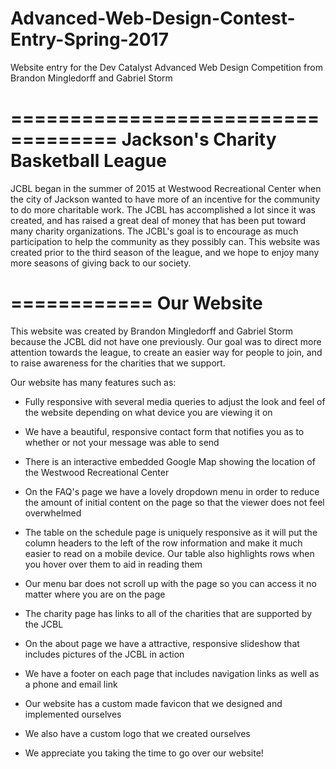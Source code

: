 # Advanced-Web-Design-Contest-Entry-Spring-2017
Website entry for the Dev Catalyst Advanced Web Design Competition from Brandon Mingledorff and Gabriel Storm

===================================
Jackson's Charity Basketball League
===================================

  JCBL began in the summer of 2015 at Westwood Recreational Center when the city of Jackson wanted to have more of an incentive for the community to do more charitable work. The JCBL has accomplished a lot since it was created, and has raised a great deal of money that has been put toward many charity organizations. The JCBL's goal is to encourage as much participation to help the community as they possibly can. This website was created prior to the third season of the league, and we hope to enjoy many more seasons of giving back to our society.
  
============
Our Website
============

  This website was created by Brandon Mingledorff and Gabriel Storm because the JCBL did not have one previously. Our goal was to direct more attention towards the league, to create an easier way for people to join, and to raise awareness for the charities that we support.
  
Our website has many features such as:

  - Fully responsive with several media queries to adjust the look and feel of the website depending on what device you are viewing it on

  - We have a beautiful, responsive contact form that notifies you as to whether or not your message was able to send
  
  - There is an interactive embedded Google Map showing the location of the Westwood Recreational Center
  
  - On the FAQ's page we have a lovely dropdown menu in order to reduce the amount of initial content on the page so that the viewer does not feel overwhelmed
  
  - The table on the schedule page is uniquely responsive as it will put the column headers to the left of the row information and make it much easier to read on a mobile device. Our table also highlights rows when you hover over them to aid in reading them
  
  - Our menu bar does not scroll up with the page so you can access it no matter where you are on the page
  
  - The charity page has links to all of the charities that are supported by the JCBL
  
  - On the about page we have a attractive, responsive slideshow that includes pictures of the JCBL in action
  
  - We have a footer on each page that includes navigation links as well as a phone and email link
  
  - Our website has a custom made favicon that we designed and implemented ourselves
  
  - We also have a custom logo that we created ourselves
  
  - We appreciate you taking the time to go over our website!

